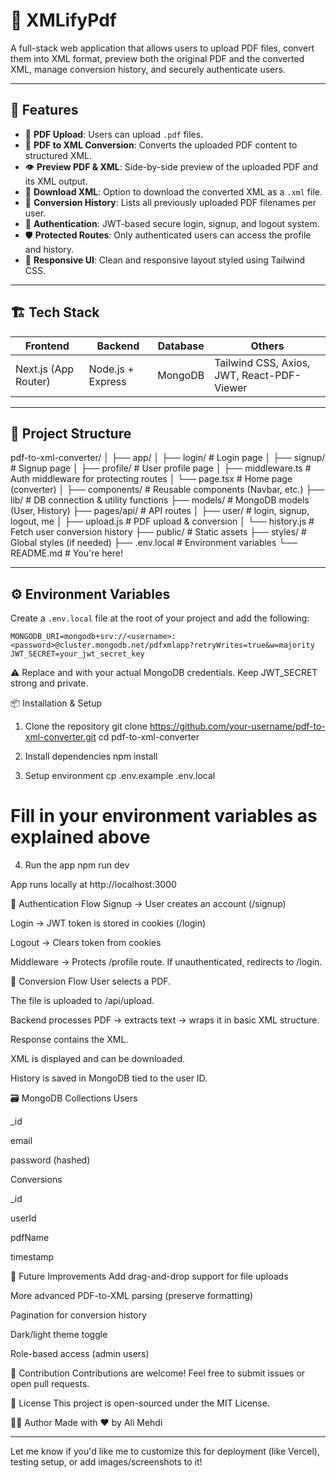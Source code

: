 # 📄  XMLifyPdf

A full-stack web application that allows users to upload PDF files, convert them into XML format, preview both the original PDF and the converted XML, manage conversion history, and securely authenticate users.

---

## 🚀 Features

- 🧾 **PDF Upload**: Users can upload `.pdf` files.
- 🔄 **PDF to XML Conversion**: Converts the uploaded PDF content to structured XML.
- 👁 **Preview PDF & XML**: Side-by-side preview of the uploaded PDF and its XML output.
- 💾 **Download XML**: Option to download the converted XML as a `.xml` file.
- 📜 **Conversion History**: Lists all previously uploaded PDF filenames per user.
- 👤 **Authentication**: JWT-based secure login, signup, and logout system.
- 🛡 **Protected Routes**: Only authenticated users can access the profile and history.
- 🧩 **Responsive UI**: Clean and responsive layout styled using Tailwind CSS.

---

## 🏗 Tech Stack

| Frontend       | Backend       | Database | Others                         |
|----------------|----------------|----------|--------------------------------|
| Next.js (App Router) | Node.js + Express | MongoDB  | Tailwind CSS, Axios, JWT, React-PDF-Viewer |

---

## 📁 Project Structure

pdf-to-xml-converter/
       │ ├── app/ │
                  ├── login/ # Login page │ 
                  ├── signup/ # Signup page │ 
                  ├── profile/ # User profile page │ 
         ├── middleware.ts # Auth middleware for protecting routes │ 
         └── page.tsx # Home page (converter) │ 
         ├── components/ # Reusable components (Navbar, etc.)
         ├── lib/ # DB connection & utility functions 
                  ├── models/ # MongoDB models (User, History) 
                  ├── pages/api/ # API routes │ 
                           ├── user/ # login, signup, logout, me │ 
                           ├── upload.js # PDF upload & conversion │ └── history.js # Fetch user conversion history 
         ├── public/ # Static assets ├── styles/ # Global styles (if needed) 
         ├── .env.local # Environment variables 
         └── README.md # You're here!


---

## ⚙️ Environment Variables

Create a `.env.local` file at the root of your project and add the following:

```env
MONGODB_URI=mongodb+srv://<username>:<password>@cluster.mongodb.net/pdfxmlapp?retryWrites=true&w=majority
JWT_SECRET=your_jwt_secret_key
 ```
⚠️ Replace <username> and <password> with your actual MongoDB credentials.
Keep JWT_SECRET strong and private.


📦 Installation & Setup
1. Clone the repository
   git clone https://github.com/your-username/pdf-to-xml-converter.git
cd pdf-to-xml-converter

2. Install dependencies
   npm install

3. Setup environment
   cp .env.example .env.local
# Fill in your environment variables as explained above

4. Run the app
   npm run dev

App runs locally at http://localhost:3000

🔐 Authentication Flow
Signup → User creates an account (/signup)

Login → JWT token is stored in cookies (/login)

Logout → Clears token from cookies

Middleware → Protects /profile route. If unauthenticated, redirects to /login.

🧠 Conversion Flow
User selects a PDF.

The file is uploaded to /api/upload.

Backend processes PDF → extracts text → wraps it in basic XML structure.

Response contains the XML.

XML is displayed and can be downloaded.

History is saved in MongoDB tied to the user ID.


🗃 MongoDB Collections
Users

_id

email

password (hashed)

Conversions

_id

userId

pdfName

timestamp



🧪 Future Improvements
Add drag-and-drop support for file uploads

More advanced PDF-to-XML parsing (preserve formatting)

Pagination for conversion history

Dark/light theme toggle

Role-based access (admin users)


🤝 Contribution
Contributions are welcome! Feel free to submit issues or open pull requests.

📄 License
This project is open-sourced under the MIT License.

👨‍💻 Author
Made with ❤️ by Ali Mehdi


---

Let me know if you'd like me to customize this for deployment (like Vercel), testing setup, or add images/screenshots to it!


